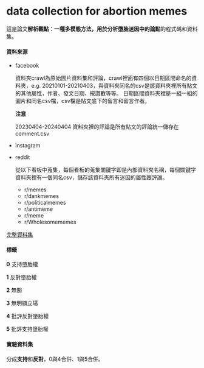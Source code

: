 # data collection for abortion memes
這是論文**解析觀點：一種多模態方法，用於分析墮胎迷因中的論點**的程式碼和資料集。

#### 資料來源
* facebook

  資料夾crawl為原始圖片資料集和評論，crawl裡面有四個以日期區間命名的資料夾，e.g. 20210101-20210403，與資料夾同名的csv是該資料夾裡所有貼文的其他屬性，作者、發文日期、按讚數等等。
日期區間資料夾裡是一組一組的圖片和同名csv檔，csv檔是貼文底下的留言和留言作者。

  **注意**

  20230404-20240404 資料夾裡的評論是所有貼文的評論統一儲存在comment.csv
* instagram
* reddit

  從以下看板中蒐集，每個看板的蒐集關鍵字即是內部資料夾名稱，每個關鍵字資料夾裡有一個同名csv，儲存該資料夾所有迷因的屬性跟評論。
  * r/memes
  * r/dankmemes
  * r/politicalmemes
  * r/antimeme
  * r/meme
  * r/Wholesomememes

 [完整資料集](<https://drive.google.com/drive/folders/1U17i1n4X1wwCJUmg5FUBimTgtP9hIXQ4?usp=sharing>)

#### 標籤
**0** 支持墮胎權

**1** 反對墮胎權

**2** 無關

**3** 無明顯立場

**4** 批評反對墮胎權

**5** 批評支持墮胎權

#### 實驗資料集
分成**支持**和**反對**，0與4合併、1與5合併。
